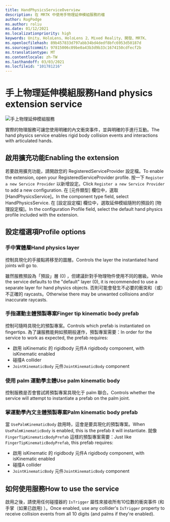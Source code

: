 ```yaml
---
title: HandPhysicsServiceOverview
description: 在 MRTK 中使用手物理延伸模組服務的檔
author: RogPodge
ms.author: roliu
ms.date: 01/12/2021
ms.localizationpriority: high
keywords: Unity、HoloLens、HoloLens 2、Mixed Reality、開發、MRTK、
ms.openlocfilehash: 89b457833d797abb34bd4dedf8bfc6953d50187d
ms.sourcegitcommit: 97815006c09be0a43b3d9b33c1674150cdfecf2b
ms.translationtype: MT
ms.contentlocale: zh-TW
ms.lasthandoff: 03/03/2021
ms.locfileid: "101781216"
---
```

# <a name="hand-physics-extension-service"></a><span data-ttu-id="161e3-104">手上物理延伸模組服務</span><span class="sxs-lookup"><span data-stu-id="161e3-104">Hand physics extension service</span></span>

![手上物理延伸模組服務](../images/hand-physics/MRTK_UX_HandPhysics_Main.jpg)

<span data-ttu-id="161e3-106">實際的物理服務可讓您使用明確的內文衝突事件，並與明確的手進行互動。</span><span class="sxs-lookup"><span data-stu-id="161e3-106">The hand physics service enables rigid body collision events and interactions with articulated hands.</span></span>

## <a name="enabling-the-extension"></a><span data-ttu-id="161e3-107">啟用擴充功能</span><span class="sxs-lookup"><span data-stu-id="161e3-107">Enabling the extension</span></span>

<span data-ttu-id="161e3-108">若要啟用擴充功能，請開啟您的 RegisteredServiceProvider 設定檔。</span><span class="sxs-lookup"><span data-stu-id="161e3-108">To enable the extension, open your RegisteredServiceProvider profile.</span></span> <span data-ttu-id="161e3-109">按一下 `Register a new Service Provider` 以新增設定。</span><span class="sxs-lookup"><span data-stu-id="161e3-109">Click `Register a new Service Provider` to add a new configuration.</span></span> <span data-ttu-id="161e3-110">在 [元件類型] 欄位中，選取 [HandPhysicsService]。</span><span class="sxs-lookup"><span data-stu-id="161e3-110">In the component type field, select HandPhysicsService.</span></span> <span data-ttu-id="161e3-111">在 [設定設定檔] 欄位中，選取延伸模組隨附的預設的 [物理設定檔]。</span><span class="sxs-lookup"><span data-stu-id="161e3-111">In the configuration Profile field, select the default hand physics profile included with the extension.</span></span>

## <a name="profile-options"></a><span data-ttu-id="161e3-112">設定檔選項</span><span class="sxs-lookup"><span data-stu-id="161e3-112">Profile options</span></span>

### <a name="hand-physics-layer"></a><span data-ttu-id="161e3-113">手中實體層</span><span class="sxs-lookup"><span data-stu-id="161e3-113">Hand physics layer</span></span>

<span data-ttu-id="161e3-114">控制具現化的手接點將移至的圖層。</span><span class="sxs-lookup"><span data-stu-id="161e3-114">Controls the layer the instantiated hand joints will go to.</span></span>

<span data-ttu-id="161e3-115">雖然服務預設為「預設」層 (0) ，但建議針對手物理物件使用不同的層級。</span><span class="sxs-lookup"><span data-stu-id="161e3-115">While the service defaults to the "default" layer (0), it is recommended to use a separate layer for hand physics objects.</span></span> <span data-ttu-id="161e3-116">否則可能會發生不必要的衝突和（或）不正確的 raycasts。</span><span class="sxs-lookup"><span data-stu-id="161e3-116">Otherwise there may be unwanted collisions and/or inaccurate raycasts.</span></span>

### <a name="finger-tip-kinematic-body-prefab"></a><span data-ttu-id="161e3-117">手指運動主體預製專案</span><span class="sxs-lookup"><span data-stu-id="161e3-117">Finger tip kinematic body prefab</span></span>

<span data-ttu-id="161e3-118">控制可隨時具現化的預製專案。</span><span class="sxs-lookup"><span data-stu-id="161e3-118">Controls which prefab is instantiated on fingertips.</span></span> <span data-ttu-id="161e3-119">為了讓服務能夠如預期般運作，預製專案需要：</span><span class="sxs-lookup"><span data-stu-id="161e3-119">In order for the service to work as expected, the prefab requires:</span></span>

- <span data-ttu-id="161e3-120">啟用 isKinematic 的 rigidbody 元件</span><span class="sxs-lookup"><span data-stu-id="161e3-120">A rigidbody component, with isKinematic enabled</span></span>
- <span data-ttu-id="161e3-121">碰撞</span><span class="sxs-lookup"><span data-stu-id="161e3-121">A collider</span></span>
- <span data-ttu-id="161e3-122">`JointKinematicBody` 元件</span><span class="sxs-lookup"><span data-stu-id="161e3-122">`JointKinematicBody` component</span></span>

### <a name="use-palm-kinematic-body"></a><span data-ttu-id="161e3-123">使用 palm 運動學主體</span><span class="sxs-lookup"><span data-stu-id="161e3-123">Use palm kinematic body</span></span>

<span data-ttu-id="161e3-124">控制服務是否會嘗試將預製專案具現化于 palm 聯合。</span><span class="sxs-lookup"><span data-stu-id="161e3-124">Controls whether the service will attempt to instantiate a prefab on the palm joint.</span></span>

### <a name="palm-kinematic-body-prefab"></a><span data-ttu-id="161e3-125">掌運動學內文主體預製專案</span><span class="sxs-lookup"><span data-stu-id="161e3-125">Palm kinematic body prefab</span></span>

<span data-ttu-id="161e3-126">當 `UsePalmKinematicBody` 啟用時，這會是要具現化的預製專案。</span><span class="sxs-lookup"><span data-stu-id="161e3-126">When `UsePalmKinematicBody` is enabled, this is the prefab it will instantiate.</span></span> <span data-ttu-id="161e3-127">就像 `FingerTipKinematicBodyPrefab` 這樣的預製專案需要：</span><span class="sxs-lookup"><span data-stu-id="161e3-127">Just like `FingerTipKinematicBodyPrefab`, this prefab requires:</span></span>

- <span data-ttu-id="161e3-128">啟用 isKinematic 的 rigidbody 元件</span><span class="sxs-lookup"><span data-stu-id="161e3-128">A rigidbody component, with isKinematic enabled</span></span>
- <span data-ttu-id="161e3-129">碰撞</span><span class="sxs-lookup"><span data-stu-id="161e3-129">A collider</span></span>
- <span data-ttu-id="161e3-130">`JointKinematicBody` 元件</span><span class="sxs-lookup"><span data-stu-id="161e3-130">`JointKinematicBody` component</span></span>

## <a name="how-to-use-the-service"></a><span data-ttu-id="161e3-131">如何使用服務</span><span class="sxs-lookup"><span data-stu-id="161e3-131">How to use the service</span></span>

<span data-ttu-id="161e3-132">啟用之後，請使用任何碰撞器的 `IsTrigger` 屬性來接收所有10位數的衝突事件 (和手掌（如果已啟用) ）。</span><span class="sxs-lookup"><span data-stu-id="161e3-132">Once enabled, use any collider's `IsTrigger` property to receive collision events from all 10 digits (and palms if they're enabled).</span></span>
